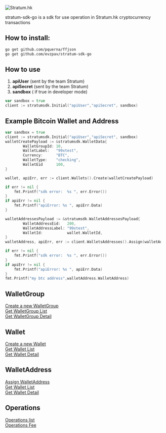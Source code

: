 

![Stratum.hk](stratum_go.png "Stratum.hk")

stratum-sdk-go is a sdk for use operation in Stratum.hk cryptocurrency transactions


## How to install:
``` bash
go get github.com/pquerna/ffjson
go get github.com/evzpav/stratum-sdk-go
```

## How to use

1. **apiUser** (sent by the team Stratum)
2. **apiSecret** (sent by the team Stratum)
3. **sandbox** ( if true in developer mode)

```go
var sandbox = true
client := stratumsdk.Initial("apiUser","apiSecret", sandbox)
```

## Example Bitcoin Wallet and Address

```go
var sandbox = true
client := stratumsdk.Initial("apiUser","apiSecret", sandbox)
walletCreatePayload := &stratumsdk.WalletData{
		WalletGroupId: 10,
		WalletLabel:   "99xtest",
		Currency:      "BTC",
		WalletType:    "checking",
        WalletEid      100,
}

wallet, apiErr, err := client.Wallets().Create(walletCreatePayload)

if err != nil {
	fmt.Printf("sdk error:  %s ", err.Error())
}
if apiErr != nil {
	fmt.Printf("apiError: %s ", apiErr.Data)
}

walletAddressesPayload := &stratumsdk.WalletAddressesPayload{
		WalletAddressEid:   200,
		WalletAddressLabel: "99xtest",
		WalletId:           wallet.WalletId,
}
walletAddress, apiErr, err := client.WalletsAddresses().Assign(walletAddressesPayload)

if err != nil {
	fmt.Printf("sdk error:  %s ", err.Error())
}
if apiErr != nil {
	fmt.Printf("apiError: %s ", apiErr.Data)
}
fmt.Printf("my btc address",walletAddress.WalletAddress)


```



## WalletGroup

[Create a new WalletGroup](https://github.com/evzpav/stratum-sdk-go/blob/master/docs/walletGroup/WalletGroup%20Create.md) <br />
[Get WalletGroup List](https://github.com/evzpav/stratum-sdk-go/blob/master/docs/walletGroup/WalletGroup%20List.md)<br />
[Get WalletGroup Detail](https://github.com/evzpav/stratum-sdk-go/blob/master/docs/walletGroup/WalletGroup%20Get.md)<br />

## Wallet

[Create a new Wallet](https://github.com/evzpav/stratum-sdk-go/blob/master/docs/wallet/Wallet%20Create.md) <br />
[Get Wallet List](https://github.com/evzpav/stratum-sdk-go/blob/master/docs/wallet/Wallet%20Get.md)<br />
[Get Wallet Detail](https://github.com/evzpav/stratum-sdk-go/blob/master/docs/wallet/Wallet%20List.md)<br />

## WalletAddress

[Assign WalletAddress](https://github.com/evzpav/stratum-sdk-go/blob/master/docs/walletAddress/WalletAddress%20Assign.md) <br />
[Get Wallet List](https://github.com/evzpav/stratum-sdk-go/blob/master/docs/walletAddress/WalletAddress%20List.md)<br />
[Get Wallet Detail](https://github.com/evzpav/stratum-sdk-go/blob/master/docs/walletAddress/WalletAddress%20List.md)<br />

## Operations

[Operations list](https://github.com/evzpav/stratum-sdk-go/blob/master/docs/operations/Operation%20List.md) <br />
[Operations Fee](https://github.com/evzpav/stratum-sdk-go/blob/master/docs/operations/Operation%20fee.md)<br />
